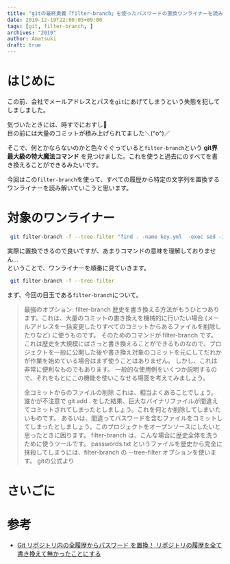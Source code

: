 ```yaml
---
title: "gitの最終奥義「filter-branch」を使ったパスワードの置換ワンライナーを読み解く"
date: 2019-12-19T22:00:05+09:00
tags: [git, filter-branch, ]
archives: "2019"
author: Amatsuki
draft: true
---
```

# はじめに
この前、会社でメールアドレスとパスを`git`にあげてしまうという失態を犯してしましました。

気づいたときには、時すでにおすし🍣  
目の前には大量のコミットが積み上げられてました＼(^o^)／

そこで、何とかならないのかと色々ぐぐっていると`filter-branch`という **git界最大級の特大魔法コマンド** を見つけました。これを使うと過去にのすべてを書き換えることができるみたいです。

今回はこの`filter-branch`を使って、すべての履歴から特定の文字列を置換するワンライナーを読み解いていこうと思います。

# 対象のワンライナー
```bash
 git filter-branch -f --tree-filter "find . -name key.yml  -exec sed -i -e 's/PasswordPassword1234/hoge/g' {} \;"  --prune-empty -- --all
```
実際に置換できるので良いですが、あまりコマンドの意味を理解しておりません…  
ということで、ワンライナーを順番に見ていきます。

```bash
 git filter-branch -f --tree-filter
```

まず、今回の目玉である`filter-branch`について。

>最強のオプション: filter-branch
>歴史を書き換える方法がもうひとつあります。これは、大量のコミットの書き換えを機械的に行いたい場合 (メールアドレスを一括変更したりすべてのコミットからあるファイルを削除したりなど) に使うものです。 そのためのコマンドが filter-branch です。これは歴史を大規模にばさっと書き換えることができるものなので、プロジェクトを一般に公開した後や書き換え対象のコミットを元にしてだれかが作業を始めている場合はまず使うことはありません。 しかし、これは非常に便利なものでもあります。 一般的な使用例をいくつか説明するので、それをもとにこの機能を使いこなせる場面を考えてみましょう。
>
>全コミットからのファイルの削除
>これは、相当よくあることでしょう。 誰かが不注意で git add . をした結果、巨大なバイナリファイルが間違えてコミットされてしまったとしましょう。これを何とか削除してしまいたいものです。 あるいは、間違ってパスワードを含むファイルをコミットしてしまったとしましょう。このプロジェクトをオープンソースにしたいと思ったときに困ります。 filter-branch は、こんな場合に歴史全体を洗うために使うツールです。 passwords.txt というファイルを歴史から完全に抹殺してしまうには、filter-branch の --tree-filter オプションを使います。
>gitの公式より


# さいごに

# 参考
- [Git リポジトリ内の全履歴からパスワード を置換！ リポジトリの履歴を全て書き換えて無かったことにする](https://qiita.com/yamasaki-masahide/items/7ea28b2b682b6664ba45)